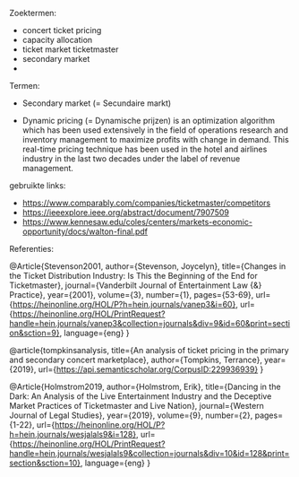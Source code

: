 Zoektermen:
- concert ticket pricing
- capacity allocation
- ticket market ticketmaster
- secondary market
- 

Termen:
- Secondary market (= Secundaire markt)
<!-- - Relevant market  -->
- Dynamic pricing (= Dynamische prijzen)
  is an optimization algorithm which has been used extensively in the field of operations research and inventory management to maximize profits with change in demand. This real-time pricing technique has been used in the hotel and airlines industry in the last two decades under the label of revenue management.



gebruikte links:
- https://www.comparably.com/companies/ticketmaster/competitors
- https://ieeexplore.ieee.org/abstract/document/7907509
- https://www.kennesaw.edu/coles/centers/markets-economic-opportunity/docs/walton-final.pdf

Referenties:

@Article{Stevenson2001,
author={Stevenson, Joycelyn},
title={Changes in the Ticket Distribution Industry: Is This the Beginning of the End for Ticketmaster},
journal={Vanderbilt Journal of Entertainment Law {\&} Practice},
year={2001},
volume={3},
number={1},
pages={53-69},
url={https://heinonline.org/HOL/P?h=hein.journals/vanep3&i=60},
url={https://heinonline.org/HOL/PrintRequest?handle=hein.journals/vanep3&collection=journals&div=9&id=60&print=section&sction=9},
language={eng}
}

@article{tompkinsanalysis,
  title={An analysis of ticket pricing in the primary and secondary concert marketplace},
  author={Tompkins, Terrance},
  year={2019},
  url={https://api.semanticscholar.org/CorpusID:229936939}
}

@Article{Holmstrom2019,
author={Holmstrom, Erik},
title={Dancing in the Dark: An Analysis of the Live Entertainment Industry and the Deceptive Market Practices of Ticketmaster and Live Nation},
journal={Western Journal of Legal Studies},
year={2019},
volume={9},
number={2},
pages={1-22},
url={https://heinonline.org/HOL/P?h=hein.journals/wesjalals9&i=128},
url={https://heinonline.org/HOL/PrintRequest?handle=hein.journals/wesjalals9&collection=journals&div=10&id=128&print=section&sction=10},
language={eng}
}

